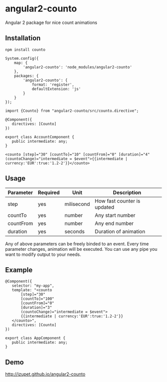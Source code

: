 # angular2-counto

Angular 2 package for nice count animations
 
## Installation
```
npm install counto
```

```
System.config({
    map: {
        'angular2-counto': 'node_modules/angular2-counto'
    },
    packages: {
        'angular2-counto': {
            format: 'register',
            defaultExtension: 'js'
        }
    }
});
 ```
 
 ```
import {Counto} from "angular2-counto/src/counto.directive";
   
@Component({
    directives: [Counto]
})

export class AccountComponent {
    public intermediate: any;
}
```

 ```
<counto [step]="30" [countTo]="10" [countFrom]="0" [duration]="4" (countoChange)="intermediate = $event">{{intermediate | currency:'EUR':true:'1.2-2'}}</counto>
 ```
 
 
 
 
 
 
 
 
 
 
 
 
 
## Usage
 
| Parameter     | Required      | Unit          | Description                             |
| ------------- | ------------- | ------------- | --------------------------------------- |
| step          | yes           | milisecond    | How fast counter is updated             |
| countTo       | yes           | number        | Any start number                        |
| countFrom     | yes           | number        | Any end number                          |                  
| duration      | yes           | seconds       | Duration of animation                   |
 
Any of above parameters can be freely binded to an event. Every time parameter changes, animation will be executed. 
You can use any pipe you want to modify output to your needs.
 
## Example
 
```
@Component({
   selector: "my-app",
   template: "<counto 
       [step]="30" 
       [countTo]="100" 
       [countFrom]="0" 
       [duration]="3" 
       (countoChange)="intermediate = $event">
       {{intermediate | currency:'EUR':true:'1.2-2'}}
   </counto>",
   directives: [Counto]
})
 
export class AppComponent {
   public intermediate: any;
}
```
 
## Demo

http://izupet.github.io/angular2-counto
